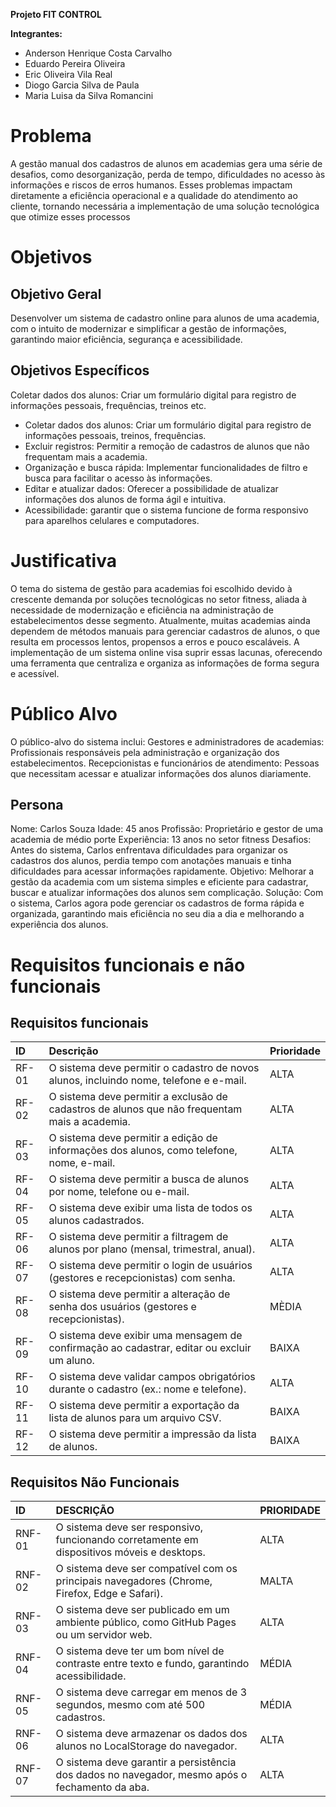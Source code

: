 **Projeto FIT CONTROL**

**Integrantes:**  
- Anderson Henrique Costa Carvalho
- Eduardo Pereira Oliveira
- Eric Oliveira Vila Real
- Diogo Garcia Silva de Paula
- Maria Luisa da Silva Romancini

# Problema

A gestão manual dos cadastros de alunos em academias gera uma série de desafios, como desorganização, perda de tempo, dificuldades no acesso às informações e riscos de erros humanos. Esses problemas impactam diretamente a eficiência operacional e a qualidade do atendimento ao cliente, tornando necessária a implementação de uma solução tecnológica que otimize esses processos


# Objetivos

## Objetivo Geral

Desenvolver um sistema de cadastro online para alunos de uma academia, com o intuito de modernizar e simplificar a gestão de informações, garantindo maior eficiência, segurança e acessibilidade.

## Objetivos Específicos


Coletar dados dos alunos: Criar um formulário digital para registro de informações pessoais, frequências, treinos etc.

- Coletar dados dos alunos: Criar um formulário digital para registro de informações pessoais, treinos, frequências.
- Excluir registros: Permitir a remoção de cadastros de alunos que não frequentam mais a academia.
- Organização e busca rápida: Implementar funcionalidades de filtro e busca para facilitar o acesso às informações.
- Editar e atualizar dados: Oferecer a possibilidade de atualizar informações dos alunos de forma ágil e intuitiva.
- Acessibilidade: garantir que o sistema funcione de forma responsivo para aparelhos celulares e computadores.

# Justificativa

O tema do sistema de gestão para academias foi escolhido devido à crescente
demanda por soluções tecnológicas no setor fitness, aliada à necessidade de modernização e eficiência na administração de estabelecimentos desse segmento.
Atualmente, muitas academias ainda dependem de métodos manuais para gerenciar cadastros de alunos, o que resulta em processos lentos, propensos a erros e pouco escaláveis. 
A implementação de um sistema online visa suprir essas lacunas, oferecendo uma ferramenta que centraliza e organiza as informações de forma segura e acessível.


# Público Alvo

O público-alvo do sistema inclui:
Gestores e administradores de academias: Profissionais responsáveis pela administração e organização dos estabelecimentos.
Recepcionistas e funcionários de atendimento: Pessoas que necessitam acessar e atualizar informações dos alunos diariamente.


## Persona

Nome: Carlos Souza
Idade: 45 anos
Profissão: Proprietário e gestor de uma academia de médio porte
Experiência: 13 anos no setor fitness
Desafios: Antes do sistema, Carlos enfrentava dificuldades para organizar os cadastros dos alunos, perdia tempo com anotações manuais e tinha dificuldades para acessar informações rapidamente.
Objetivo: Melhorar a gestão da academia com um sistema simples e eficiente para cadastrar, buscar e atualizar informações dos alunos sem complicação.
Solução: Com o sistema, Carlos agora pode gerenciar os cadastros de forma rápida e organizada, garantindo mais eficiência no seu dia a dia e melhorando a experiência dos alunos.


# **Requisitos funcionais e não funcionais**

## Requisitos funcionais

| ID | Descrição | Prioridade |
| :---- | :---- | :---- |
| RF-01 | O sistema deve permitir o cadastro de novos alunos, incluindo nome, telefone e e-mail. | ALTA |
| RF-02 | O sistema deve permitir a exclusão de cadastros de alunos que não frequentam mais a academia. | ALTA |
| RF-03 | O sistema deve permitir a edição de informações dos alunos, como telefone, nome, e-mail. | ALTA |
| RF-04 | O sistema deve permitir a busca de alunos por nome, telefone ou e-mail. | ALTA |
| RF-05 | O sistema deve exibir uma lista de todos os alunos cadastrados. | ALTA |
| RF-06 | O sistema deve permitir a filtragem de alunos por plano (mensal, trimestral, anual). | ALTA |
| RF-07 | O sistema deve permitir o login de usuários (gestores e recepcionistas) com senha. | ALTA |
| RF-08 | O sistema deve permitir a alteração de senha dos usuários (gestores e recepcionistas). | MÈDIA |
| RF-09 | O sistema deve exibir uma mensagem de confirmação ao cadastrar, editar ou excluir um aluno. | BAIXA |
| RF-10 | O sistema deve validar campos obrigatórios durante o cadastro (ex.: nome e telefone). | ALTA |
| RF-11 | O sistema deve permitir a exportação da lista de alunos para um arquivo CSV. | BAIXA |
| RF-12 | O sistema deve permitir a impressão da lista de alunos. | BAIXA |

## Requisitos Não Funcionais

| ID | DESCRIÇÃO | PRIORIDADE |
| :---- | :---- | :---- |
| RNF-01 | O sistema deve ser responsivo, funcionando corretamente em dispositivos móveis e desktops. | ALTA |
| RNF-02 | O sistema deve ser compatível com os principais navegadores (Chrome, Firefox, Edge e Safari). | MALTA |
| RNF-03 | O sistema deve ser publicado em um ambiente público, como GitHub Pages ou um servidor web. | ALTA |
| RNF-04 | O sistema deve ter um bom nível de contraste entre texto e fundo, garantindo acessibilidade.  | MÉDIA |
| RNF-05 | O sistema deve carregar em menos de 3 segundos, mesmo com até 500 cadastros. | MÉDIA |
| RNF-06 | O sistema deve armazenar os dados dos alunos no LocalStorage do navegador.| ALTA |
| RNF-07 | O sistema deve garantir a persistência dos dados no navegador, mesmo após o fechamento da aba. | ALTA |
